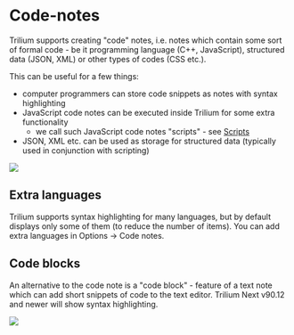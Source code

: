 # Code-notes
Trilium supports creating "code" notes, i.e. notes which contain some sort of formal code - be it programming language (C++, JavaScript), structured data (JSON, XML) or other types of codes (CSS etc.).

This can be useful for a few things:

*   computer programmers can store code snippets as notes with syntax highlighting
*   JavaScript code notes can be executed inside Trilium for some extra functionality
    *   we call such JavaScript code notes "scripts" - see [Scripts](scripts.md)
*   JSON, XML etc. can be used as storage for structured data (typically used in conjunction with scripting)

![](images/code-note.png)

Extra languages
---------------

Trilium supports syntax highlighting for many languages, but by default displays only some of them (to reduce the number of items). You can add extra languages in Options -> Code notes.

Code blocks
-----------

An alternative to the code note is a "code block" - feature of a text note which can add short snippets of code to the text editor. Trilium Next v90.12 and newer will show syntax highlighting.

![](images/code-block.png)
